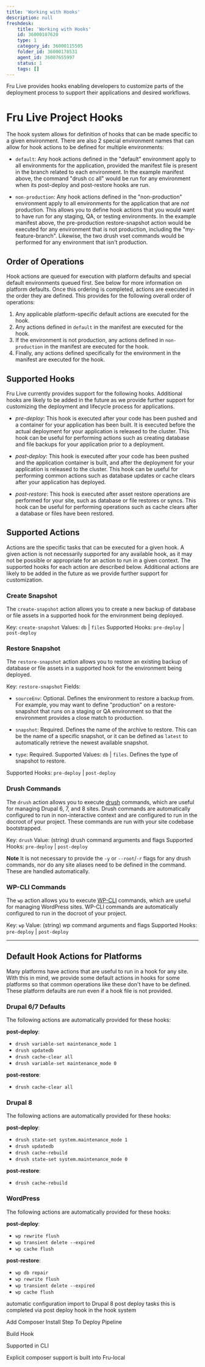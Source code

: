 ```yaml
---
title: 'Working with Hooks'
description: null
freshdesk:
    title: 'Working with Hooks'
    id: 36000107620
    type: 1
    category_id: 36000115505
    folder_id: 36000178531
    agent_id: 36007655997
    status: 1
    tags: []
---
```


Fru Live provides hooks enabling developers to customize parts of the deployment process to support their applications and desired workflows.

# Fru Live Project Hooks

The hook system allows for definition of hooks that can be made specific to a given environment. There are also 2 special environment names that can allow for hook actions to be defined for multiple environments:

- `default`: Any hook actions defined in the "default" environment apply to all environments for the application, provided the manifest file is present in the branch related to each environment. In the example manifest above, the command "drush cc all" would be run for any environment when its post-deploy and post-restore hooks are run.

- `non-production`: Any hook actions defined in the "non-production" environment apply to all environments for the application that are *not* production. This allows you to define hook actions that you would want to have run for any staging, QA, or testing environments. In the example manifest above, the pre-production restore-snapshot action would be executed for any environment that is not production, including the "my-feature-branch". Likewise, the two drush vset commands would be performed for any environment that isn't production.

## Order of Operations

Hook actions are queued for execution with platform defaults and special default environments queued first. See below for more information on platform defaults. Once this ordering is completed, actions are executed in the order they are defined. This provides for the following overall order of operations:

1. Any applicable platform-specific default actions are executed for the hook.
2. Any actions defined in `default` in the manifest are executed for the hook.
3. If the environment is not production, any actions defined in `non-production` in the manifest are executed for the hook.
4. Finally, any actions defined specifically for the environment in the manifest are executed for the hook.

## Supported Hooks

Fru Live currently provides support for the following hooks. Additional hooks are likely to be added in the future as we provide further support for customizing the deployment and lifecycle process for applications.

- *pre-deploy*: This hook is executed after your code has been pushed and a container for your application has been built. It is executed before the actual deployment for your application is released to the cluster. This hook can be useful for performing actions such as creating database and file backups for your application prior to a deployment.

- *post-deploy*: This hook is executed after your code has been pushed and the application container is built, and after the deployment for your application is released to the cluster. This hook can be useful for performing common actions such as database updates or cache clears after your application has deployed.

- *post-restore*: This hook is executed after asset restore operations are performed for your site, such as database or file restores or syncs. This hook can be useful for performing operations such as cache clears after a database or files have been restored.

## Supported Actions

Actions are the specific tasks that can be executed for a given hook. A given action is not necessarily supported for any available hook, as it may not be possible or appropriate for an action to run in a given context. The supported hooks for each action are described below. Additional actions are likely to be added in the future as we provide further support for customization.

### Create Snapshot

The `create-snapshot` action allows you to create a new backup of database or file assets in a supported hook for the environment being deployed.

Key: `create-snapshot` Values: `db` \| `files` Supported Hooks: `pre-deploy` \| `post-deploy`

### Restore Snapshot

The `restore-snapshot` action allows you to restore an existing backup of database or file assets in a supported hook for the environment being deployed.

Key: `restore-snapshot` Fields:

- `sourceEnv`: Optional. Defines the environment to restore a backup from. For example, you may want to define "production" on a restore-snapshot that runs on a staging or QA environment so that the environment provides a close match to production.

- `snapshot`: Required. Defines the name of the archive to restore. This can be the name of a specific snapshot, or it can be defined as `latest` to automatically retrieve the newest available snapshot.

- `type`: Required. Supported Values: `db` \| `files`. Defines the type of snapshot to restore.

Supported Hooks: `pre-deploy` \| `post-deploy`

### Drush Commands

The `drush` action allows you to execute [drush](<https://www.drush.org/>) commands, which are useful for managing Drupal 6, 7, and 8 sites. Drush commands are automatically configured to run in non-interactive context and are configured to run in the docroot of your project. These commands are run with your site codebase bootstrapped.

Key: `drush` Value: (string) drush command arguments and flags Supported Hooks: `pre-deploy` \| `post-deploy`

**Note** It is not necessary to provide the `-y` or `--root`/`-r` flags for any drush commands, nor do any site aliases need to be defined in the command. These are handled automatically.

### WP-CLI Commands

The `wp` action allows you to execute [WP-CLI](<https://wp-cli.org/>) commands, which are useful for managing WordPress sites. WP-CLI commands are automatically configured to run in the docroot of your project.

Key: `wp` Value: (string) wp command arguments and flags Supported Hooks: `pre-deploy` \| `post-deploy`

---

## Default Hook Actions for Platforms

Many platforms have actions that are useful to run in a hook for any site. With this in mind, we provide some default actions in hooks for some platforms so that common operations like these don't have to be defined. These platform defaults are run even if a hook file is not provided.

### Drupal 6/7 Defaults

The following actions are automatically provided for these hooks:

**post-deploy**:

- `drush variable-set maintenance_mode 1`
- `drush updatedb`
- `drush cache-clear all`
- `drush variable-set maintenance_mode 0`

**post-restore**:

- `drush cache-clear all`

### Drupal 8

The following actions are automatically provided for these hooks:

**post-deploy**:

- `drush state-set system.maintenance_mode 1`
- `drush updatedb`
- `drush cache-rebuild`
- `drush state-set system.maintenance_mode 0`

**post-restore**:

- `drush cache-rebuild`

### WordPress

The following actions are automatically provided for these hooks:

**post-deploy**:

- `wp rewrite flush`
- `wp transient delete --expired`
- `wp cache flush`

**post-restore**:

- `wp db repair`
- `wp rewrite flush`
- `wp transient delete --expired`
- `wp cache flush`

automatic configuration import to Drupal 8 post deploy tasks this is completed via post deploy hook in the hook system

Add Composer Install Step To Deploy Pipeline

Build Hook

Supported in CLI

Explicit composer support is built into Fru-local

